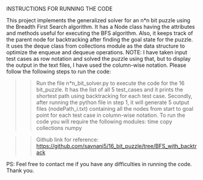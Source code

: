 INSTRUCTIONS FOR RUNNING THE CODE

This project implements the generalized solver for an n*n bit puzzle using the Breadth First Search algorithm. It has a Node class having the attributes and methods useful for executing the BFS algorithm. Also, it keeps track of the parent node for backtracking after finding the goal state for the puzzle. It uses the deque class from collections module as the data structure to optimize the enqueue and dequeue operations. NOTE: I have taken input test cases as row notation and solved the puzzle using that, but to display the output in the text files, I have used the column-wise notation. Please follow the following steps to run the code:

>>Run the file n*n_bit_solver.py to execute the code for the 16 bit_puzzle. It has the list of all 5 test_cases and it prints the shortest path using backtracking for each test case.
>>Secondly, after running the python file in step 1, it will generate 5 output files (nodePath_i.txt) containing all the nodes from start to goal point for each test case in column-wise notation.
>>To run the code you will require the following modules:
  time
  copy
  collections
  numpy

>>Github link for reference: 
https://github.com/savnani5/16_bit_puzzle/tree/BFS_with_backtrack














PS: Feel free to contact me if you have any difficulties in running the code. Thank you.

